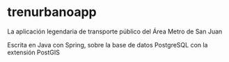 # trenurbanoapp
La aplicación legendaria de transporte público del Área Metro de San Juan

Escrita en Java con Spring, sobre la base de datos PostgreSQL con la extensión PostGIS
